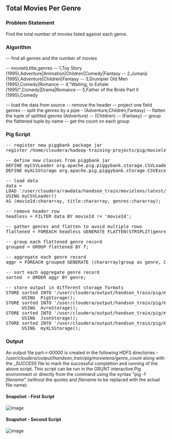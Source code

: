 ## Total Movies Per Genre

### Problem Statement
Find the total number of movies listed against each genre.

### Algorithm
-- find all genres and the number of movies

-- movieId,title,genres
-- 1,Toy Story (1995),Adventure|Animation|Children|Comedy|Fantasy
-- 2,Jumanji (1995),Adventure|Children|Fantasy
-- 3,Grumpier Old Men (1995),Comedy|Romance
-- 4,"Waiting, to Exhale (1995)",Comedy|Drama|Romance
-- 5,Father of the Bride Part II (1995),Comedy

-- load the data from source
-- remove the header
-- project one field genres
-- split the genres by a pipe   - (Adventure,Children,Fantasy)
-- flatten the tuple of splitted genres (Adventure)
--                                     (Children)
--                                     (Fantasy)
-- group the flattened tuple by name
-- get the count on each group

### Pig Script
<pre>
-- register new piggbank package jar
register /home/cloudera/hadoop-training-projects/pig/movielens/piggybank-0.16.0.jar;

-- define new classes from piggbank jar
DEFINE myCSVLoader org.apache.pig.piggybank.storage.CSVLoader();
DEFINE myXLSStorage org.apache.pig.piggybank.storage.CSVExcelStorage();

-- load data
data =
LOAD '/user/cloudera/rawdata/handson_train/movielens/latest/movies'
USING myCSVLoader()
AS (movieId:chararray, title:chararray, genres:chararray);

-- remove header row
headless = FILTER data BY movieId != 'movieId';

-- gather genres and flatten to avoid multiple rows
flattened = FOREACH headless GENERATE FLATTEN(STRSPLIT(genres, '\\|', 0)) as f;

-- group each flattened genre record
grouped = GROUP flattened BY f;

-- aggregate each genre record
aggr = FOREACH grouped GENERATE (chararray)group as genre, COUNT(flattened) as num;

-- sort each aggregate genre record
sorted  = ORDER aggr BY genre;

-- store output in different storage formats
STORE sorted INTO '/user/cloudera/output/handson_train/pig/movielens/genre_count/text-file'
      USING  PigStorage();
STORE sorted INTO '/user/cloudera/output/handson_train/pig/movielens/genre_count/avro-file'
      USING  AvroStorage();
STORE sorted INTO '/user/cloudera/output/handson_train/pig/movielens/genre_count/json-file'
      USING  JsonStorage();
STORE sorted INTO '/user/cloudera/output/handson_train/pig/movielens/genre_count/excel-file'
      USING  myXLSStorage();
</pre>

### Output
An output file part-r-00000 is created in the following HDFS directories - <i>/user/cloudera/output/handson_train/pig/movielens/genre_count</i> along with the <i>_SUCCESS</i> file to mark the successful completion and running of the above script. This script can be run in the GRUNT interactive Pig environment or directly from the command using the syntax "pig -f <i>filename</i>" (without the quotes and <i>filename</i> to be replaced with the actual file name).

#### Snapshot - First Script
![image](https://user-images.githubusercontent.com/19809692/27765086-f7039d68-5e76-11e7-8f81-ea5e9b6db47a.png)

#### Snapshot - Second Script
![image](https://user-images.githubusercontent.com/19809692/27765440-d86247b2-5e7e-11e7-804a-d9826a4a8fe1.png)


